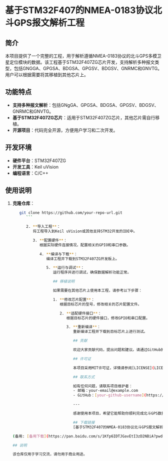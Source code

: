 # 基于STM32F407的NMEA-0183协议北斗GPS报文解析工程

## 简介

本项目提供了一个完整的工程，用于解析遵循NMEA-0183协议的北斗GPS多模卫星定位模块的数据。该工程基于STM32F407ZG芯片开发，支持解析多种报文类型，包括GNGGA、GPGSA、BDGSA、GPGSV、BDGSV、GNRMC和GNVTG。用户可以根据需要将其移植到其他芯片上。

## 功能特点

- **支持多种报文解析**：包括GNgGA、GPGSA、BDGSA、GPGSV、BDGSV、GNRMC和GNVTG。
- **基于STM32F407ZG芯片**：适用于STM32F407ZG芯片，其他芯片需自行移植。
- **开源项目**：代码完全开源，方便用户学习和二次开发。

## 开发环境

- **硬件平台**：STM32F407ZG
- **开发工具**：Keil uVision
- **编程语言**：C/C++

## 使用说明

1. **克隆仓库**：
   ```bash
      git clone https://github.com/your-repo-url.git
         ```

         2. **导入工程**：
            将工程导入到Keil uVision或其他支持STM32开发的IDE中。

            3. **配置硬件**：
               根据实际硬件连接情况，配置相关的GPIO和串口参数。

               4. **编译与下载**：
                  编译工程并下载到STM32F407ZG开发板上。

                  5. **运行与调试**：
                     运行程序并进行调试，确保数据解析功能正常。

                     ## 移植说明

                     如果需要在其他芯片上使用本工程，请参考以下步骤：

                     1. **修改芯片配置**：
                        根据目标芯片的型号，修改相关的芯片配置文件。

                        2. **适配硬件接口**：
                           根据目标芯片的硬件接口，修改GPIO和串口配置。

                           3. **重新编译**：
                              重新编译工程并下载到目标芯片上进行测试。

                              ## 贡献

                              欢迎大家贡献代码，提出问题和建议。请通过GitHub的Issue和Pull Request功能进行交流。

                              ## 许可证

                              本项目采用MIT许可证，详情请参阅[LICENSE](LICENSE)文件。

                              ## 联系方式

                              如有任何问题，请联系项目维护者：
                              - 邮箱：your-email@example.com
                              - GitHub：[your-github-username](https://github.com/your-github-username)

                              ---

                              感谢使用本项目，希望它能帮助你顺利完成北斗GPS数据解析任务！

                              ## 下载链接
                              [基于STM32F407的NMEA-0183协议北斗GPS报文解析工程](https://pan.quark.cn/s/6a8851f3e917)

   (备用: [备用下载](https://pan.baidu.com/s/1Kfp6IDTJGavEtI3zD2NBiA?pwd=1234))

   ## 说明

   该仓库仅用于学习交流，请勿用于商业用途。
